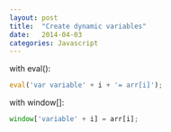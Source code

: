 ```yaml
---
layout: post
title:  "Create dynamic variables"
date:   2014-04-03
categories: Javascript
---
```


with eval():

```js
eval('var variable' + i + '= arr[i]');
```

with window[]:

```js
window['variable' + i] = arr[i];
```